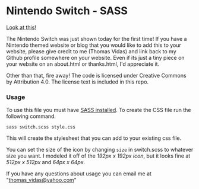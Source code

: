 # Nintendo Switch - SASS

[Look at this!](http://thomasvidas.github.com/NintendoSwitch-SASS)

The Nintendo Switch was just shown today for the first time!  If you have a Nintendo
themed website or blog that you would like to add this to your website, please give
credit to me (Thomas Vidas) and link back to my Github profile somewhere on your website.
Even if its just a tiny piece on your website on an about.html or thanks.html, I'd appreciate
it.

Other than that, fire away!  The code is licensed under Creative Commons by Attribution 4.0.
The license text is included in this repo.

### Usage

To use this file you must have [SASS installed](http://sass-lang.com/install).
To create the CSS file run the following command.

```
sass switch.scss style.css
```

This will create the stylesheet that you can add to your existing css file.

You can set the size of the icon by changing `size` in switch.scss to whatever size you want.
I modeled it off of the *192px x 192px icon*, but it looks fine at *512px x 512px* and
*64px x 64px*.

If you have any questions about usage you can email me at "thomas_vidas@yahoo.com"
